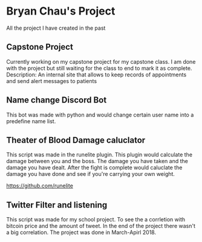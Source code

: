 # Bryan Chau's Project

All the project I have created in the past

## Capstone Project

Currently working on my capstone project for my capstone class. I am done with the project but still waiting for the class to end to mark it as complete.
Description: An internal site that allows to keep records of appointments and send alert messages to patients

## Name change Discord Bot

This bot was made with python and would change certain user name into a predefine name list.

## Theater of Blood Damage caluclator

This script was made in the runelite plugin. This plugin would calculate the damage between you and the boss. The damage you have taken and the damage you have dealt.
After the fight is complete would caluclate the damage you have done and see if you're carrying your own weight.

https://github.com/runelite

## Twitter Filter and listening

This script was made for my school project. To see the a corrletion with bitcoin price and the amount of tweet. In the end of the project there wasn't a big correlation. 
The project was done in March-Apirl 2018.
